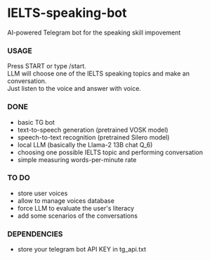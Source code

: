 # IELTS-speaking-bot
AI-powered Telegram bot for the speaking  skill impovement  

### USAGE ###  
Press START or type /start.  
LLM will choose one of the IELTS speaking topics and make an conversation.  
Just listen to the voice and answer with voice.  
  
### DONE ###  
- basic TG bot  
- text-to-speech generation (pretrained VOSK model)  
- speech-to-text recognition (pretrained Silero model)  
- local LLM (basically the Llama-2 13B chat Q_6)
- choosing one possible IELTS topic and performing conversation
- simple measuring words-per-minute rate  
  
### TO DO ###  
- store user voices  
- allow to manage voices database  
- force LLM to evaluate the user's literacy  
- add some scenarios of the conversations  

### DEPENDENCIES ###  
- store your telegram bot API KEY in tg_api.txt  
